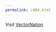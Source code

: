 ```yaml
---
permalink: /404.html
---
```

Visit <a href="laxmareddy-nalla.github.io/VectorNation">VectorNation</a>